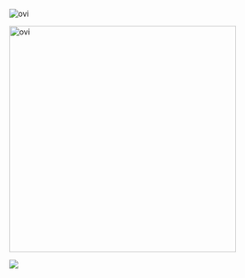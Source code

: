 

<img src="https://github-readme-stats.vercel.app/api/top-langs?username=Sakura01117&show_icons=true&locale=en&layout=compact&theme=chartreuse-dark" alt="ovi" /></p>

<img src="https://github-readme-stats.vercel.app/api?username=Sakura01117&show_icons=true&locale=en&theme=chartreuse-dark" alt="ovi" width="410" /></p>


<img src="https://github-profile-trophy.vercel.app/?username=Sakura01117&theme=juicyfresh&no-bg=true" />

